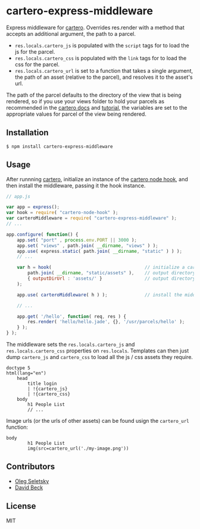 # cartero-express-middleware

Express middleware for [cartero](https://github.com/rotundasoftware/cartero). Overrides res.render with a method that accepts an additional argument, the path to a parcel.

* `res.locals.cartero_js` is populated with the `script` tags for to load the js for the parcel.
* `res.locals.cartero_css` is populated with the `link` tags for to load the css for the parcel.
* `res.locals.cartero_url` is set to a function that takes a single argument, the path of an asset (relative to the parcel), and resolves it to the asset's url.

The path of the parcel defaults to the directory of the view that is being rendered, so if you use your views folder to hold your parcels as recommended in the [cartero docs](https://github.com/rotundasoftware/cartero#packages-and-parcels) and [tutorial](https://github.com/rotundasoftware/cartero-tutorial), the variables are set to the appropriate values for parcel of the view being rendered.

## Installation
```
$ npm install cartero-express-middleware
```

## Usage

After runnning [cartero](https://github.com/rotundasoftware/cartero), initialize an instance of the [cartero node hook](https://github.com/rotundasoftware/cartero-node-hook), and then install the middleware, passing it the hook instance.

```javascript
// app.js

var app = express();
var hook = require( "cartero-node-hook" );
var carteroMiddleware = require( "cartero-express-middleware" );
// ...

app.configure( function() {
	app.set( "port" , process.env.PORT || 3000 );
	app.set( "views" , path.join( __dirname, "views" ) );
	app.use( express.static( path.join( __dirname, "static" ) ) );
	// ...

	var h = hook(									// initialize a cartero hook
		path.join( __dirname, "static/assets" ),	// output directory
		{ outputDirUrl : 'assets/' }				// output directory base url
	);

	app.use( carteroMiddleware( h ) );			    // install the middleware

	// ...

	app.get( '/hello', function( req, res ) {
		res.render( 'hello/hello.jade', {}, '/usr/parcels/hello' );
	} );
} );
```

The middleware sets the `res.locals.cartero_js` and `res.locals.cartero_css` properties on `res.locals`. Templates can then just dump `cartero_js` and `cartero_css` to load all the js / css assets they require.

```jade
doctype 5
html(lang="en")
    head
        title login
        | !{cartero_js}
        | !{cartero_css} 
    body
        h1 People List
        // ...
```

Image urls (or the urls of other assets) can be found usign the `cartero_url` function:

```
body
        h1 People List
        img(src=cartero_url('./my-image.png'))
```

## Contributors

* [Oleg Seletsky](https://github.com/go-oleg)
* [David Beck](https://twitter.com/davegbeck)

## License

MIT
